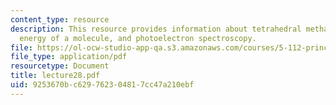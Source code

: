 ```yaml
---
content_type: resource
description: This resource provides information about tetrahedral methane, total electronic
  energy of a molecule, and photoelectron spectroscopy.
file: https://ol-ocw-studio-app-qa.s3.amazonaws.com/courses/5-112-principles-of-chemical-science-fall-2005/9253670bc629762304817cc47a210ebf_lecture28.pdf
file_type: application/pdf
resourcetype: Document
title: lecture28.pdf
uid: 9253670b-c629-7623-0481-7cc47a210ebf
---
```

